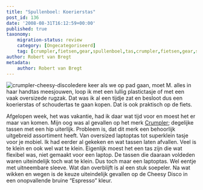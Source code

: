 ```yaml
---
title: "Spullenboel: Koerierstas"
post_id: 136
date: '2008-08-31T16:12:59+00:00'
published: true
taxonomy:
    migration-status: review
    category: [Ongecategoriseerd]
    tag: [crumpler,fietsen,gear,spullenboel,tas,crumpler,fietsen,gear,spullenboel,tas]
author: Robert van Bregt
metadata:
    author: Robert van Bregt
---
```

![crumpler-cheesy-disco](/wp-content/uploads/2009/08/crumpler-cheesy-disco.jpg "crumpler-cheesy-disco")Iedere keer als we op pad gaan, moet M. alles in haar handtas meesjouwen, loop ik met een lullig plastictasje of met een vaak oversizede rugzak. Dat was ik al een tijdje zat en besloot dus een koerierstas of schoudertas te gaan kopen. Dat is ook praktisch op de fiets.

Afgelopen week, het was vakantie, had ik daar wat tijd voor en moest het er maar van komen. Mijn oog was al gevallen op het merk [Crumpler](http://www.crumpler.nl/); degelijke tassen met een hip uiterlijk. Probleem is, dat dit merk een behoorlijk uitgebreid assortiment heeft. Van oversized laptoptas tot superklein tasje voor je mobiel. Ik had eerder al gekeken en wat tassen laten afvallen. Veel is te klein en ook wel wat te klein. Eigenlijk moest het een tas zijn die wat flexibel was, niet gemaakt voor een laptop. De tassen die daaraan voldeden waren uiteindelijk toch wat te klein. Dus toch maar een laptoptas. Wel eentje met uitneembare sleeve. Wat dan overblijft is al een stuk soepeler. Na wat wikken en wegen is de keuze uiteindelijk gevallen op de Cheesy Disco in een onopvallende bruine “Espresso” kleur.